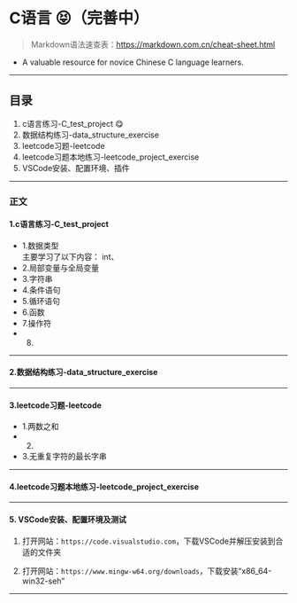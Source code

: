 # C语言 :stuck_out_tongue_closed_eyes:（完善中）
>Markdown语法速查表：https://markdown.com.cn/cheat-sheet.html
- A valuable resource for novice Chinese C language learners.
---
## 目录
1. c语言练习-C_test_project :yum:
2. 数据结构练习-data_structure_exercise
3. leetcode习题-leetcode
4. leetcode习题本地练习-leetcode_project_exercise
5. VSCode安装、配置环境、插件
---
### 正文
#### 1.**c语言练习-C_test_project**
- 1.数据类型  
主要学习了以下内容：
int、
- 2.局部变量与全局变量
- 3.字符串
- 4.条件语句
- 5.循环语句
- 6.函数
- 7.操作符
- 8.
---
#### 2.**数据结构练习-data_structure_exercise**
---
#### 3.**leetcode习题-leetcode**
- 1.两数之和
- 2.
- 3.无重复字符的最长字串
---

#### 4.**leetcode习题本地练习-leetcode_project_exercise**
---
#### 5. **VSCode安装、配置环境及测试**

   1. 打开网站：`https://code.visualstudio.com`，下载VSCode并解压安装到合适的文件夹
 
   2. 打开网站：`https://www.mingw-w64.org/downloads`，下载安装“x86_64-win32-seh”
---
